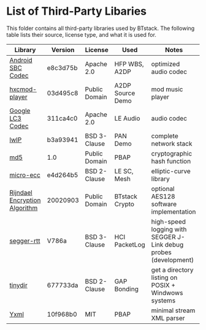# List of Third-Party Libaries

This folder contains all third-party libraries used by BTstack. The following table lists their source, license type, and what it is used for.

Library                                                                                                         | Version  | License       | Used             | Notes
----------------------------------------------------------------------------------------------------------------|----------|---------------|------------------|----------
[Android SBC Codec](https://android.googlesource.com/platform/external/bluetooth/bluedroid/+/master/embdrv/sbc) | e8c3d75b | Apache 2.0    | HFP WBS, A2DP    | optimized audio codec
[hxcmod-player](https://github.com/jfdelnero/HxCModPlayer)                                                      | 03d495c8 | Public Domain | A2DP Source Demo | mod music player
[Google LC3 Codec](https://github.com/google/liblc3.git)						                                | 311ca4c0 | Apache 2.0    | LE Audio         | audio codec
[lwIP](http://savannah.nongnu.org/projects/lwip/)                                                               | b3a93941 | BSD 3-Clause  | PAN Demo         | complete network stack
[md5](http://openwall.info/wiki/people/solar/software/public-domain-source-code/md5)                            | 1.0      | Public Domain | PBAP             | cryptographic hash function
[micro-ecc](https://github.com/kmackay/micro-ecc)                                                               | e4d264b5 | BSD 2-Clause  | LE SC, Mesh      | elliptic-curve library
[Rijndael Encryption Algorithm](http://www.efgh.com/software/rijndael.htm)                                      | 20020903 | Public Domain | BTstack Crypto   | optional AES128 software implementation  
[segger-rtt](https://www.segger.com/products/debug-probes/j-link/technology/about-real-time-transfer/)          | V786a    | BSD 3-Clause  | HCI PacketLog    | high-speed logging with SEGGER J-Link debug probes (development)
[tinydir](https://github.com/cxong/tinydir)                                                                     | 677733da | BSD 2-Clause  | GAP Bonding      | get a directory listing on POSIX + Windwows systems
[Yxml](https://dev.yorhel.nl/yxml)                                                                              | 10f968b0 | MIT           | PBAP             | minimal stream XML parser
    
